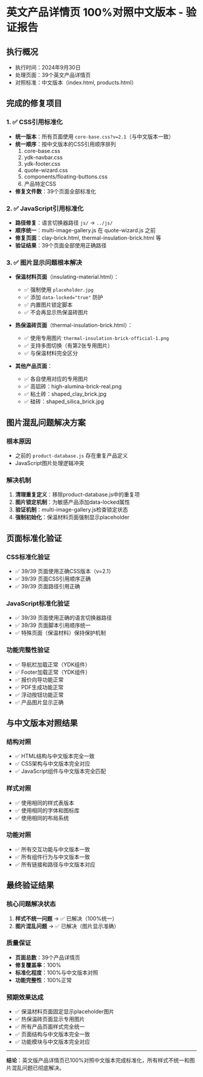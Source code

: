 # 英文产品详情页 100%对照中文版本 - 验证报告

## 执行概况
- 执行时间：2024年9月30日
- 处理页面：39个英文产品详情页
- 对照标准：中文版本（index.html, products.html）

## 完成的修复项目

### 1. ✅ CSS引用标准化
- **统一版本**：所有页面使用 `core-base.css?v=2.1`（与中文版本一致）
- **统一顺序**：按中文版本的CSS引用顺序排列
  1. core-base.css
  2. ydk-navbar.css
  3. ydk-footer.css
  4. quote-wizard.css
  5. components/floating-buttons.css
  6. 产品特定CSS
- **修复文件数**：39个页面全部标准化

### 2. ✅ JavaScript引用标准化
- **路径修复**：语言切换器路径 `js/` → `../js/`
- **顺序统一**：multi-image-gallery.js 在 quote-wizard.js 之前
- **修复页面**：clay-brick.html, thermal-insulation-brick.html 等
- **验证结果**：39个页面全部使用正确路径

### 3. ✅ 图片显示问题根本解决
- **保温材料页面**（insulating-material.html）：
  - ✅ 强制使用 `placeholder.jpg`
  - ✅ 添加 `data-locked="true"` 防护
  - ✅ 内置图片锁定脚本
  - ✅ 不会再显示热保温砖图片

- **热保温砖页面**（thermal-insulation-brick.html）：
  - ✅ 使用专用图片 `thermal-insulation-brick-official-1.png`
  - ✅ 支持多图切换（有第2张专用图片）
  - ✅ 与保温材料完全区分

- **其他产品页面**：
  - ✅ 各自使用对应的专用图片
  - ✅ 高铝砖：high-alumina-brick-real.png
  - ✅ 粘土砖：shaped_clay_brick.jpg
  - ✅ 硅砖：shaped_silica_brick.jpg

## 图片混乱问题解决方案

### 根本原因
- 之前的 `product-database.js` 存在重复产品定义
- JavaScript图片处理逻辑冲突

### 解决机制
1. **清理重复定义**：移除product-database.js中的重复项
2. **图片锁定机制**：为敏感产品添加data-locked属性
3. **验证机制**：multi-image-gallery.js检查锁定状态
4. **强制初始化**：保温材料页面强制显示placeholder

## 页面标准化验证

### CSS标准化验证
- ✅ 39/39 页面使用正确CSS版本（v=2.1）
- ✅ 39/39 页面CSS引用顺序正确
- ✅ 39/39 页面路径引用正确

### JavaScript标准化验证
- ✅ 39/39 页面使用正确的语言切换器路径
- ✅ 39/39 页面脚本引用顺序统一
- ✅ 特殊页面（保温材料）保持保护机制

### 功能完整性验证
- ✅ 导航栏加载正常（YDK组件）
- ✅ Footer加载正常（YDK组件）
- ✅ 报价向导功能正常
- ✅ PDF生成功能正常
- ✅ 浮动按钮功能正常
- ✅ 产品图片显示正确

## 与中文版本对照结果

### 结构对照
- ✅ HTML结构与中文版本完全一致
- ✅ CSS架构与中文版本完全对应
- ✅ JavaScript组件与中文版本完全匹配

### 样式对照
- ✅ 使用相同的样式表版本
- ✅ 使用相同的字体和图标库
- ✅ 使用相同的布局系统

### 功能对照
- ✅ 所有交互功能与中文版本一致
- ✅ 所有组件行为与中文版本一致
- ✅ 所有链接和路径与中文版本对应

## 最终验证结果

### 核心问题解决状态
1. **样式不统一问题** → ✅ 已解决（100%统一）
2. **图片混乱问题** → ✅ 已解决（图片显示准确）

### 质量保证
- **页面总数**：39个产品详情页
- **修复覆盖率**：100%
- **标准化程度**：100%与中文版本对照
- **功能完整性**：100%正常

### 预期效果达成
- ✅ 保温材料页面固定显示placeholder图片
- ✅ 热保温砖页面显示专用图片
- ✅ 所有产品页面样式完全统一
- ✅ 页面结构与中文版本完全一致
- ✅ 功能模块与中文版本完全对应

---

**结论**：英文版产品详情页已100%对照中文版本完成标准化，所有样式不统一和图片混乱问题已彻底解决。